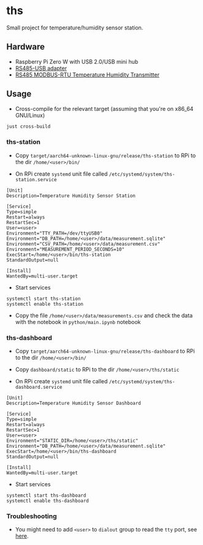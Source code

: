 # ths


Small project for temperature/humidity sensor station.

## Hardware

* Raspberry Pi Zero W with USB 2.0/USB mini hub
* [RS485-USB adapter](docs/RS485_USB-A_20_Adapter_5-Pin_with_CH340_USB_chip_and_SP3485+TVS.jpg)
* [RS485 MODBUS-RTU Temperature Humidity Transmitter](docs/THT-XYMD03.pdf)


## Usage

* Cross-compile for the relevant target (assuming that you're on x86_64 GNU/Linux)
```sh
just cross-build
```

### ths-station

* Copy `target/aarch64-unknown-linux-gnu/release/ths-station` to RPi to the dir `/home/<user>/bin/`

* On RPi create `systemd` unit file called `/etc/systemd/system/ths-station.service`
```
[Unit]
Description=Temperature Humidity Sensor Station

[Service]
Type=simple
Restart=always
RestartSec=1
User=<user>
Environment="TTY_PATH=/dev/ttyUSB0"
Environment="DB_PATH=/home/<user>/data/measurement.sqlite"
Environment="CSV_PATH=/home/<user>/data/measurement.csv"
Environment="MEASUREMENT_PERIOD_SECONDS=10"
ExecStart=/home/<user>/bin/ths-station
StandardOutput=null

[Install]
WantedBy=multi-user.target
```

* Start services
```
systemctl start ths-station
systemctl enable ths-station
```

* Copy the file `/home/<user>/data/measurements.csv` and check the data with the notebook in `python/main.ipynb` notebook

### ths-dashboard

* Copy `target/aarch64-unknown-linux-gnu/release/ths-dashboard` to RPi to the dir `/home/<user>/bin/`
* Copy `dashboard/static` to RPi to the dir `/home/<user>/ths/static`

* On RPi create `systemd` unit file called `/etc/systemd/system/ths-dashboard.service`
```
[Unit]
Description=Temperature Humidity Sensor Dashboard

[Service]
Type=simple
Restart=always
RestartSec=1
User=<user>
Environment="STATIC_DIR=/home/<user>/ths/static"
Environment="DB_PATH=/home/<user>/data/measurement.sqlite"
ExecStart=/home/<user>/bin/ths-dashboard
StandardOutput=null

[Install]
WantedBy=multi-user.target
```

* Start services
```
systemctl start ths-dashboard
systemctl enable ths-dashboard
```


 ### Troubleshooting

* You might need to add `<user>` to `dialout` group to read the `tty` port, see [here](https://askubuntu.com/questions/210177/serial-port-terminal-cannot-open-dev-ttys0-permission-denied).
